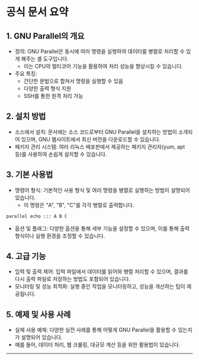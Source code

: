 # 공식 문서 요약
## 1. GNU Parallel의 개요
- 정의: GNU Parallel은 동시에 여러 명령을 실행하여 데이터를 병렬로 처리할 수 있게 해주는 셸 도구입니다. 
	- 이는 CPU의 멀티코어 기능을 활용하여 처리 성능을 향상시킬 수 있습니다.
- 주요 특징:
	- 간단한 문법으로 합쳐서 명령을 실행할 수 있음
	- 다양한 출력 형식 지원
	- SSH를 통한 원격 처리 가능

## 2. 설치 방법
- 소스에서 설치: 문서에는 소스 코드로부터 GNU Parallel을 설치하는 방법이 소개되어 있으며, GNU 웹사이트에서 최신 버전을 다운로드할 수 있습니다.
- 패키지 관리 시스템: 여러 리눅스 배포판에서 제공하는 패키지 관리자(yum, apt 등)를 사용하여 손쉽게 설치할 수 있습니다.

## 3. 기본 사용법
- 명령어 형식: 기본적인 사용 형식 및 여러 명령을 병렬로 실행하는 방법이 설명되어 있습니다.
	-  이 명령은 "A", "B", "C"를 각각 병렬로 출력합니다.

```bash
parallel echo ::: A B C
```

- 옵션 및 플래그: 다양한 옵션을 통해 세부 기능을 설정할 수 있으며, 이를 통해 출력 형식이나 실행 환경을 조정할 수 있습니다.

## 4. 고급 기능
- 입력 및 출력 제어: 입력 파일에서 데이터를 읽어와 병렬 처리할 수 있으며, 결과를 다시 출력 파일로 저장하는 방법도 포함되어 있습니다.
- 모니터링 및 성능 최적화: 실행 중인 작업을 모니터링하고, 성능을 개선하는 팁이 제공됩니다.

## 5. 예제 및 사용 사례
- 실제 사용 예제: 다양한 실전 사례를 통해 어떻게 GNU Parallel을 활용할 수 있는지가 설명되어 있습니다. 
- 예를 들어, 데이터 처리, 웹 크롤링, 대규모 계산 등을 위한 활용법이 있습니다.

---

